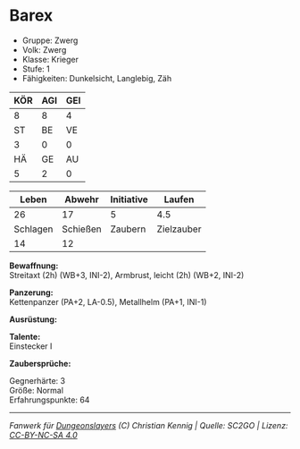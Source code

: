 # Barex  
- Gruppe: Zwerg  
- Volk: Zwerg  
- Klasse: Krieger  
- Stufe: 1  
- Fähigkeiten: Dunkelsicht, Langlebig, Zäh  


| KÖR | AGI | GEI |  
| --- | --- | --- |  
| 8   | 8   | 4   |
| ST  | BE  | VE  |  
| 3   | 0   | 0   |
| HÄ  | GE  | AU  |  
| 5   | 2   | 0   |


| Leben    | Abwehr   | Initiative | Laufen     |
| -------- | -------- | ---------- | ---------- |
| 26       | 17       | 5          | 4.5        |
| Schlagen | Schießen | Zaubern    | Zielzauber |
| 14       | 12       |            |            |

**Bewaffnung:**  
Streitaxt (2h) (WB+3, INI-2), Armbrust, leicht (2h) (WB+2, INI-2)

**Panzerung:**  
Kettenpanzer (PA+2, LA-0.5), Metallhelm (PA+1, INI-1)

**Ausrüstung:**  


**Talente:**  
Einstecker I

**Zaubersprüche:**  


Gegnerhärte: 3  
Größe: Normal  
Erfahrungspunkte: 64  



___
*Fanwerk für [Dungeonslayers](https://www.dungeonslayers.net/) (C) Christian Kennig | Quelle: SC2GO | Lizenz: [CC-BY-NC-SA 4.0](https://creativecommons.org/licenses/by-nc-sa/4.0/deed.de)*